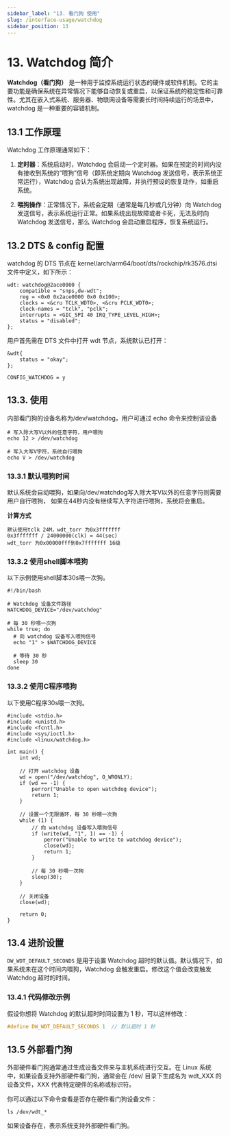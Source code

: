 ```yaml
---
sidebar_label: "13. 看门狗 使用"
slug: /interface-usage/watchdog
sidebar_position: 13
---
```


# 13. Watchdog 简介

**Watchdog（看门狗）** 是一种用于监控系统运行状态的硬件或软件机制。它的主要功能是确保系统在异常情况下能够自动恢复或重启，以保证系统的稳定性和可靠性。尤其在嵌入式系统、服务器、物联网设备等需要长时间持续运行的场景中，watchdog 是一种重要的容错机制。

## 13.1 工作原理
Watchdog 工作原理通常如下：
1. **定时器**：系统启动时，Watchdog 会启动一个定时器。如果在预定的时间内没有接收到系统的“喂狗”信号（即系统定期向 Watchdog 发送信号，表示系统正常运行），Watchdog 会认为系统出现故障，并执行预设的恢复动作，如重启系统。
   
2. **喂狗操作**：正常情况下，系统会定期（通常是每几秒或几分钟）向 Watchdog 发送信号，表示系统运行正常。如果系统出现故障或者卡死，无法及时向 Watchdog 发送信号，那么 Watchdog 会启动重启程序，恢复系统运行。

## 13.2 DTS & config 配置

watchdog 的 DTS 节点在 kernel/arch/arm64/boot/dts/rockchip/rk3576.dtsi 文件中定义，如下所示：
```
wdt: watchdog@2ace0000 {
    compatible = "snps,dw-wdt";
    reg = <0x0 0x2ace0000 0x0 0x100>;
    clocks = <&cru TCLK_WDT0>, <&cru PCLK_WDT0>;
    clock-names = "tclk", "pclk";
    interrupts = <GIC_SPI 40 IRQ_TYPE_LEVEL_HIGH>;
    status = "disabled";
};
```
用户首先需在 DTS 文件中打开 wdt 节点，系统默认已打开：
```
&wdt{
    status = "okay";
};
```
```
CONFIG_WATCHDOG = y
```

## 13.3. 使用

内部看门狗的设备名称为/dev/watchdog，用户可通过 echo 命令来控制该设备

```
# 写入除大写V以外的任意字符，用户喂狗
echo 12 > /dev/watchdog

# 写入大写V字符，系统自行喂狗
echo V > /dev/watchdog
```

### 13.3.1 默认喂狗时间
默认系统会自动喂狗，如果向/dev/watchdog写入除大写V以外的任意字符则需要用户自行喂狗， 如果在44秒内没有继续写入字符进行喂狗，系统将会重启。

**计算方式**
```
默认使用tclk 24M，wdt_torr 为0x3fffffff
0x3fffffff / 24000000(clk) = 44(sec)
wdt_torr 为0x00000fff到0x7fffffff 16级
```

### 13.3.2 使用shell脚本喂狗

以下示例使用shell脚本30s喂一次狗。
```
#!/bin/bash

# Watchdog 设备文件路径
WATCHDOG_DEVICE="/dev/watchdog"

# 每 30 秒喂一次狗
while true; do
  # 向 watchdog 设备写入喂狗信号
  echo "1" > $WATCHDOG_DEVICE
  
  # 等待 30 秒
  sleep 30
done
```

### 13.3.2 使用C程序喂狗

以下使用C程序30s喂一次狗。
```
#include <stdio.h>
#include <unistd.h>
#include <fcntl.h>
#include <sys/ioctl.h>
#include <linux/watchdog.h>

int main() {
    int wd;
    
    // 打开 watchdog 设备
    wd = open("/dev/watchdog", O_WRONLY);
    if (wd == -1) {
        perror("Unable to open watchdog device");
        return 1;
    }

    // 设置一个无限循环，每 30 秒喂一次狗
    while (1) {
        // 向 watchdog 设备写入喂狗信号
        if (write(wd, "1", 1) == -1) {
            perror("Unable to write to watchdog device");
            close(wd);
            return 1;
        }

        // 每 30 秒喂一次狗
        sleep(30);
    }

    // 关闭设备
    close(wd);

    return 0;
}
```

## 13.4 进阶设置

`DW_WDT_DEFAULT_SECONDS` 是用于设置 Watchdog 超时的默认值。默认情况下，如果系统未在这个时间内喂狗，Watchdog 会触发重启。修改这个值会改变触发 Watchdog 超时的时间。

### 13.4.1 代码修改示例
假设你想将 Watchdog 的默认超时时间设置为 1 秒，可以这样修改：

```c
#define DW_WDT_DEFAULT_SECONDS 1  // 默认超时 1 秒
```

## 13.5 外部看门狗

外部硬件看门狗通常通过生成设备文件来与主机系统进行交互。在 Linux 系统中，如果设备支持外部硬件看门狗，通常会在 /dev/ 目录下生成名为 wdt_XXX 的设备文件，XXX 代表特定硬件的名称或标识符。

你可以通过以下命令查看是否存在硬件看门狗设备文件：

```
ls /dev/wdt_*
```

如果设备存在，表示系统支持外部硬件看门狗。


